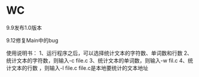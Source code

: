 # WC


9.9发布1.0版本

9.12修复Main中的bug

使用说明书：
1、运行程序之后，可以选择统计文本的字符数、单词数和行数
2、统计文本的字符数，则输入-c file.c
3、统计文本的单词数，则输入-w fil.c
4、统计文本的行数 ，则输入-l file.c
   file.c是本地要统计的文本地址
   

